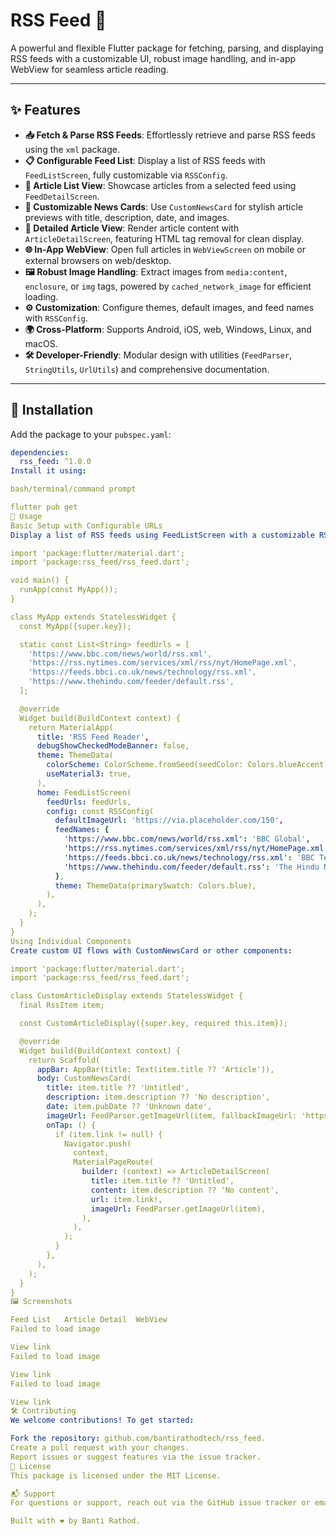 # RSS Feed 📡

A powerful and flexible Flutter package for fetching, parsing, and displaying RSS feeds with a customizable UI, robust image handling, and in-app WebView for seamless article reading.

[<image-card alt="Pub Version" src="https://img.shields.io/pub/v/rss_feed?color=blue" ></image-card>](https://pub.dev/packages/rss_feed)
[<image-card alt="License: MIT" src="https://img.shields.io/badge/License-MIT-blue.svg" ></image-card>](https://opensource.org/licenses/MIT)
[<image-card alt="GitHub Stars" src="https://img.shields.io/github/stars/bantirathodtech/rss_feed" ></image-card>](https://github.com/bantirathodtech/rss_feed)

---

## ✨ Features

- **📥 Fetch & Parse RSS Feeds**: Effortlessly retrieve and parse RSS feeds using the `xml` package.
- **📋 Configurable Feed List**: Display a list of RSS feeds with `FeedListScreen`, fully customizable via `RSSConfig`.
- **📰 Article List View**: Showcase articles from a selected feed using `FeedDetailScreen`.
- **🎨 Customizable News Cards**: Use `CustomNewsCard` for stylish article previews with title, description, date, and images.
- **📄 Detailed Article View**: Render article content with `ArticleDetailScreen`, featuring HTML tag removal for clean display.
- **🌐 In-App WebView**: Open full articles in `WebViewScreen` on mobile or external browsers on web/desktop.
- **🖼️ Robust Image Handling**: Extract images from `media:content`, `enclosure`, or `img` tags, powered by `cached_network_image` for efficient loading.
- **⚙️ Customization**: Configure themes, default images, and feed names with `RSSConfig`.
- **🌍 Cross-Platform**: Supports Android, iOS, web, Windows, Linux, and macOS.
- **🛠️ Developer-Friendly**: Modular design with utilities (`FeedParser`, `StringUtils`, `UrlUtils`) and comprehensive documentation.

---

## 🚀 Installation

Add the package to your `pubspec.yaml`:

```yaml
dependencies:
  rss_feed: ^1.0.0
Install it using:

bash/terminal/command prompt

flutter pub get
📖 Usage
Basic Setup with Configurable URLs
Display a list of RSS feeds using FeedListScreen with a customizable RSSConfig:

import 'package:flutter/material.dart';
import 'package:rss_feed/rss_feed.dart';

void main() {
  runApp(const MyApp());
}

class MyApp extends StatelessWidget {
  const MyApp({super.key});

  static const List<String> feedUrls = [
    'https://www.bbc.com/news/world/rss.xml',
    'https://rss.nytimes.com/services/xml/rss/nyt/HomePage.xml',
    'https://feeds.bbci.co.uk/news/technology/rss.xml',
    'https://www.thehindu.com/feeder/default.rss',
  ];

  @override
  Widget build(BuildContext context) {
    return MaterialApp(
      title: 'RSS Feed Reader',
      debugShowCheckedModeBanner: false,
      theme: ThemeData(
        colorScheme: ColorScheme.fromSeed(seedColor: Colors.blueAccent),
        useMaterial3: true,
      ),
      home: FeedListScreen(
        feedUrls: feedUrls,
        config: const RSSConfig(
          defaultImageUrl: 'https://via.placeholder.com/150',
          feedNames: {
            'https://www.bbc.com/news/world/rss.xml': 'BBC Global',
            'https://rss.nytimes.com/services/xml/rss/nyt/HomePage.xml': 'NYT Home',
            'https://feeds.bbci.co.uk/news/technology/rss.xml': 'BBC Tech',
            'https://www.thehindu.com/feeder/default.rss': 'The Hindu News',
          },
          theme: ThemeData(primarySwatch: Colors.blue),
        ),
      ),
    );
  }
}
Using Individual Components
Create custom UI flows with CustomNewsCard or other components:

import 'package:flutter/material.dart';
import 'package:rss_feed/rss_feed.dart';

class CustomArticleDisplay extends StatelessWidget {
  final RssItem item;

  const CustomArticleDisplay({super.key, required this.item});

  @override
  Widget build(BuildContext context) {
    return Scaffold(
      appBar: AppBar(title: Text(item.title ?? 'Article')),
      body: CustomNewsCard(
        title: item.title ?? 'Untitled',
        description: item.description ?? 'No description',
        date: item.pubDate ?? 'Unknown date',
        imageUrl: FeedParser.getImageUrl(item, fallbackImageUrl: 'https://via.placeholder.com/150'),
        onTap: () {
          if (item.link != null) {
            Navigator.push(
              context,
              MaterialPageRoute(
                builder: (context) => ArticleDetailScreen(
                  title: item.title ?? 'Untitled',
                  content: item.description ?? 'No content',
                  url: item.link!,
                  imageUrl: FeedParser.getImageUrl(item),
                ),
              ),
            );
          }
        },
      ),
    );
  }
}
🖼️ Screenshots

Feed List	Article Detail	WebView
Failed to load image

View link
Failed to load image

View link
Failed to load image

View link
🛠️ Contributing
We welcome contributions! To get started:

Fork the repository: github.com/bantirathodtech/rss_feed.
Create a pull request with your changes.
Report issues or suggest features via the issue tracker.
📄 License
This package is licensed under the MIT License.

📬 Support
For questions or support, reach out via the GitHub issue tracker or email bantirathodtech@gmail.com.

Built with ❤️ by Banti Rathod.